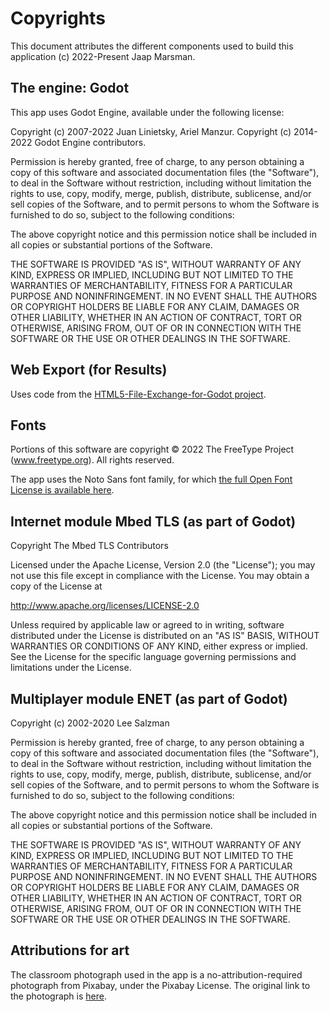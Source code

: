 # Copyrights

This document attributes the different components used to build this application (c) 2022-Present Jaap Marsman.

## The engine: Godot

This app uses Godot Engine, available under the following license:

Copyright (c) 2007-2022 Juan Linietsky, Ariel Manzur. Copyright (c) 2014-2022 Godot Engine contributors.

Permission is hereby granted, free of charge, to any person obtaining a copy of this software and associated documentation files (the "Software"), to deal in the Software without restriction, including without limitation the rights to use, copy, modify, merge, publish, distribute, sublicense, and/or sell copies of the Software, and to permit persons to whom the Software is furnished to do so, subject to the following conditions:

The above copyright notice and this permission notice shall be included in all copies or substantial portions of the Software.

THE SOFTWARE IS PROVIDED "AS IS", WITHOUT WARRANTY OF ANY KIND, EXPRESS OR IMPLIED, INCLUDING BUT NOT LIMITED TO THE WARRANTIES OF MERCHANTABILITY, FITNESS FOR A PARTICULAR PURPOSE AND NONINFRINGEMENT. IN NO EVENT SHALL THE AUTHORS OR COPYRIGHT HOLDERS BE LIABLE FOR ANY CLAIM, DAMAGES OR OTHER LIABILITY, WHETHER IN AN ACTION OF CONTRACT, TORT OR OTHERWISE, ARISING FROM, OUT OF OR IN CONNECTION WITH THE SOFTWARE OR THE USE OR OTHER DEALINGS IN THE SOFTWARE.

## Web Export (for Results)

Uses code from the [HTML5-File-Exchange-for-Godot project](https://github.com/Pukkah/HTML5-File-Exchange-for-Godot).

## Fonts

Portions of this software are copyright © 2022 The FreeType Project (www.freetype.org). All rights reserved.

The app uses the Noto Sans font family, for which <a href="https://github.com/notofonts/noto-fonts/blob/main/LICENSE" target="_blank">the full Open Font License is available here</a>.

## Internet module Mbed TLS (as part of Godot)

Copyright The Mbed TLS Contributors

Licensed under the Apache License, Version 2.0 (the "License"); you may not use this file except in compliance with the License. You may obtain a copy of the License at

http://www.apache.org/licenses/LICENSE-2.0

Unless required by applicable law or agreed to in writing, software distributed under the License is distributed on an "AS IS" BASIS, WITHOUT WARRANTIES OR CONDITIONS OF ANY KIND, either express or implied. See the License for the specific language governing permissions and limitations under the License.

## Multiplayer module ENET (as part of Godot)

Copyright (c) 2002-2020 Lee Salzman

Permission is hereby granted, free of charge, to any person obtaining a copy of this software and associated documentation files (the "Software"), to deal in the Software without restriction, including without limitation the rights to use, copy, modify, merge, publish, distribute, sublicense, and/or sell copies of the Software, and to permit persons to whom the Software is furnished to do so, subject to the following conditions:

The above copyright notice and this permission notice shall be included in all copies or substantial portions of the Software.

THE SOFTWARE IS PROVIDED "AS IS", WITHOUT WARRANTY OF ANY KIND, EXPRESS OR IMPLIED, INCLUDING BUT NOT LIMITED TO THE WARRANTIES OF MERCHANTABILITY, FITNESS FOR A PARTICULAR PURPOSE AND NONINFRINGEMENT. IN NO EVENT SHALL THE AUTHORS OR COPYRIGHT HOLDERS BE LIABLE FOR ANY CLAIM, DAMAGES OR OTHER LIABILITY, WHETHER IN AN ACTION OF CONTRACT, TORT OR OTHERWISE, ARISING FROM, OUT OF OR IN CONNECTION WITH THE SOFTWARE OR THE USE OR OTHER DEALINGS IN THE SOFTWARE.

## Attributions for art

The classroom photograph used in the app is a no-attribution-required photograph from Pixabay, under the Pixabay License. The original link to the photograph is [here](https://pixabay.com/photos/classroom-chairs-tables-school-824120/).
